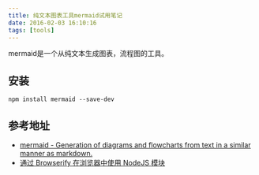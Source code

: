 ```yaml
---
title: 纯文本图表工具mermaid试用笔记
date: 2016-02-03 16:10:16
tags: [tools]
---
```


mermaid是一个从纯文本生成图表，流程图的工具。

## 安装

```
npm install mermaid --save-dev
```




## 参考地址
- [mermaid - Generation of diagrams and flowcharts from text in a similar manner as markdown.](http://knsv.github.io/mermaid/index.html)
- [通过 Browserify 在浏览器中使用 NodeJS 模块](http://www.ibm.com/developerworks/cn/web/1501_chengfu_browserify/)
